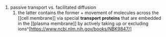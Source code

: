 1. passive transport vs. facilitated diffusion
	1. the latter contains the former + movement of molecules across the [[cell membrane]] via special **transport proteins** that are embedded in the [[plasma membrane]] by actively taking up or excluding ions^[https://www.ncbi.nlm.nih.gov/books/NBK9847/]